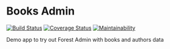 # Books Admin

[![Build Status](https://travis-ci.org/javierlopeza/books-admin.svg?branch=master)](https://travis-ci.org/javierlopeza/books-admin)
[![Coverage Status](https://coveralls.io/repos/github/javierlopeza/books-admin/badge.svg?branch=master)](https://coveralls.io/github/javierlopeza/books-admin?branch=master)
[![Maintainability](https://api.codeclimate.com/v1/badges/0c0992a9d67e3663b55f/maintainability)](https://codeclimate.com/github/javierlopeza/books-admin/maintainability)

Demo app to try out Forest Admin with books and authors data

